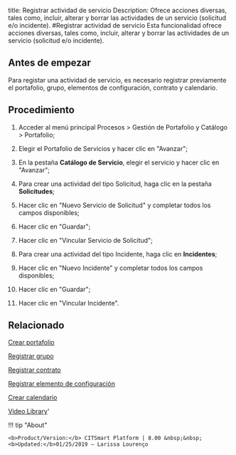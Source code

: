title:  Registrar actividad de servicio 
Description: Ofrece acciones diversas, tales como, incluir, alterar y borrar las actividades de un servicio (solicitud e/o incidente).
#Registrar actividad de servicio
Esta funcionalidad ofrece acciones diversas, tales como, incluir, alterar y borrar las actividades de un servicio (solicitud e/o incidente).

Antes de empezar
----------------

Para registar una actividad de servicio, es necesario registrar previamente el
portafolio, grupo, elementos de configuración, contrato y calendario.

Procedimiento
-------------

1.  Acceder al menú principal Procesos \> Gestión de Portafolio y Catálogo \>
    Portafolio;

2.  Elegir el Portafolio de Servicios y hacer clic en "Avanzar";

3.  En la pestaña **Catálogo de Servicio**, elegir el servicio y hacer clic en
    "Avanzar";

4.  Para crear una actividad del tipo Solicitud, haga clic en la pestaña
    **Solicitudes**;

5.  Hacer clic en "Nuevo Servicio de Solicitud" y completar todos los campos
    disponibles;

6.  Hacer clic en "Guardar";

7.  Hacer clic en "Vincular Servicio de Solicitud";

8.  Para crear una actividad del tipo Incidente, haga clic en **Incidentes**;

9.  Hacer clic en "Nuevo Incidente" y completar todos los campos disponibles;

10. Hacer clic en "Guardar";

11. Hacer clic en "Vincular Incidente".

Relacionado
---------------

[Crear portafolio](/es-es/citsmart-esp-8/processes/portfolio-and-catalog/use/create-the-portfolio.html)

[Registrar grupo](/es-es/citsmart-esp-8/initial-settings/access-settings/user/register-groups.html)

[Registrar contrato](/es-es/citsmart-esp-8/additional-features/contract-management/use/register-contract.html)

[Registrar elemento de configuración](/es-es/citsmart-esp-8/processes/configuration/use/register-CI.html)

[Crear calendario](/es-es/citsmart-esp-8/platform-administration/time/create-calendar.html)


<i class='fa fa-youtube-play  fa-2x' style='color:#97ce17;vertical-align: middle;'> </i> [Video Library](https://www.youtube.com/playlist?list=PLB5qK2uzf2RNtQcs0TnUp_O20VqF2A9yL)'

!!! tip "About"

    <b>Product/Version:</b> CITSmart Platform | 8.00 &nbsp;&nbsp;
    <b>Updated:</b>01/25/2019 – Larissa Lourenço
